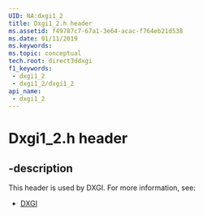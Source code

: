 ```yaml
---
UID: NA:dxgi1_2
title: Dxgi1_2.h header
ms.assetid: f49787c7-67a1-3e64-acac-f764eb21d538
ms.date: 01/11/2019
ms.keywords: 
ms.topic: conceptual
tech.root: direct3ddxgi
f1_keywords:
 - dxgi1_2
 - dxgi1_2/dxgi1_2
api_name:
 - dxgi1_2
---
```


# Dxgi1_2.h header


## -description

This header is used by DXGI. For more information, see:

- [DXGI](../_direct3ddxgi/index.md)


